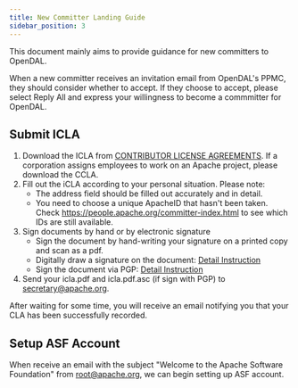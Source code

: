 ```yaml
---
title: New Committer Landing Guide
sidebar_position: 3
---
```


This document mainly aims to provide guidance for new committers to OpenDAL.

When a new committer receives an invitation email from OpenDAL's PPMC, they should consider whether to accept. If they choose to accept, please select Reply All and express your willingness to become a commmitter for OpenDAL.

## Submit ICLA

1. Download the ICLA from [CONTRIBUTOR LICENSE AGREEMENTS](https://www.apache.org/licenses/contributor-agreements.html#clas). If a corporation assigns employees to work on an Apache project, please download the CCLA.
2. Fill out the iCLA according to your personal situation. Please note:
    - The address field should be filled out accurately and in detail.
    - You need to choose a unique ApacheID that hasn't been taken. Check https://people.apache.org/committer-index.html to see which IDs are still available.
3. Sign documents by hand or by electronic signature
    - Sign the document by hand-writing your signature on a printed copy and scan as a pdf.
    - Digitally draw a signature on the document: [Detail Instruction](https://www.apache.org/licenses/cla-faq.html#printer)
    - Sign the document via PGP: [Detail Instruction](https://www.apache.org/licenses/contributor-agreements.html#submitting)
4. Send your icla.pdf and icla.pdf.asc (if sign with PGP) to [secretary@apache.org](mailto:secretary@apache.org).

After waiting for some time, you will receive an email notifying you that your CLA has been successfully recorded.

## Setup ASF Account

When receive an email with the subject "Welcome to the Apache Software Foundation" from root@apache.org, we can begin setting up ASF account.


